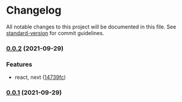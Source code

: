 # Changelog

All notable changes to this project will be documented in this file. See [standard-version](https://github.com/conventional-changelog/standard-version) for commit guidelines.

### [0.0.2](https://github.com/howdy-mj/learna-playground/compare/v0.0.1...v0.0.2) (2021-09-29)


### Features

* react, next ([14739fc](https://github.com/howdy-mj/learna-playground/commit/14739fc4c80fe8ed94f5e8d799b2eae1bb89ef8a))

### [0.0.1](https://github.com/howdy-mj/learna-playground/compare/v0.0.0...v0.0.1) (2021-09-29)
